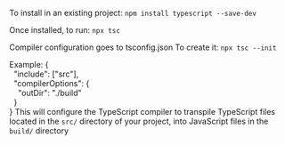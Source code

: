 To install in an existing project:
	`npm install typescript --save-dev`

Once installed, to run:
	`npx tsc`

Compiler configuration goes to tsconfig.json
To create it:
	`npx tsc --init`

Example:
{  
  "include": ["src"],  
  "compilerOptions": {  
    "outDir": "./build"  
  }  
}
This will configure the TypeScript compiler to transpile TypeScript files located in the `src/` directory of your project, into JavaScript files in the `build/` directory